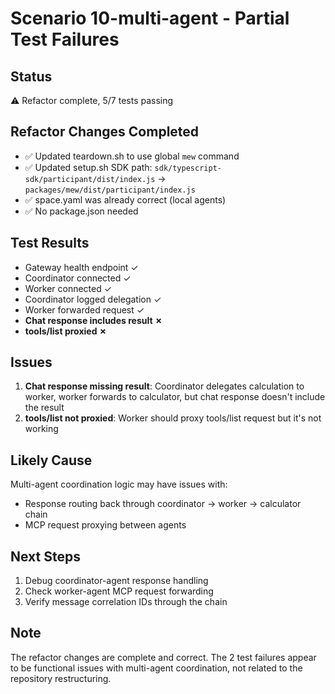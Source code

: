 # Scenario 10-multi-agent - Partial Test Failures

## Status
⚠️ Refactor complete, 5/7 tests passing

## Refactor Changes Completed
- ✅ Updated teardown.sh to use global `mew` command
- ✅ Updated setup.sh SDK path: `sdk/typescript-sdk/participant/dist/index.js` → `packages/mew/dist/participant/index.js`
- ✅ space.yaml was already correct (local agents)
- ✅ No package.json needed

## Test Results
- Gateway health endpoint ✓
- Coordinator connected ✓
- Worker connected ✓
- Coordinator logged delegation ✓
- Worker forwarded request ✓
- **Chat response includes result ✗**
- **tools/list proxied ✗**

## Issues
1. **Chat response missing result**: Coordinator delegates calculation to worker, worker forwards to calculator, but chat response doesn't include the result
2. **tools/list not proxied**: Worker should proxy tools/list request but it's not working

## Likely Cause
Multi-agent coordination logic may have issues with:
- Response routing back through coordinator → worker → calculator chain
- MCP request proxying between agents

## Next Steps
1. Debug coordinator-agent response handling
2. Check worker-agent MCP request forwarding
3. Verify message correlation IDs through the chain

## Note
The refactor changes are complete and correct. The 2 test failures appear to be functional issues with multi-agent coordination, not related to the repository restructuring.
